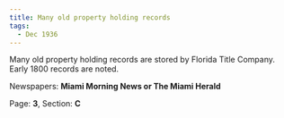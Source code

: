 ```yaml
---  
title: Many old property holding records  
tags:  
  - Dec 1936  
---  
```

  
Many old property holding records are stored by Florida Title Company. Early 1800 records are noted.  
  
Newspapers: **Miami Morning News or The Miami Herald**  
  
Page: **3**, Section: **C** 
